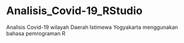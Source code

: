 # Analisis_Covid-19_RStudio
Analisis Covid-19 wilayah Daerah Istimewa Yogyakarta menggunakan bahasa pemrograman R
